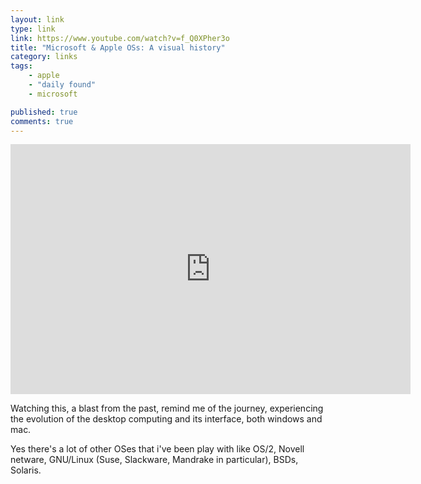 ```yaml
---
layout: link
type: link
link: https://www.youtube.com/watch?v=f_Q0XPher3o
title: "Microsoft & Apple OSs: A visual history"
category: links
tags: 
    - apple
    - "daily found"
    - microsoft

published: true
comments: true
---
```


<iframe width="640" height="400" src="https://www.youtube.com/embed/f_Q0XPher3o" frameborder="0" allow="accelerometer; autoplay; encrypted-media; gyroscope; picture-in-picture" allowfullscreen></iframe>

Watching this, a blast from the past, remind me of the journey, experiencing the evolution of the desktop computing and its interface, both windows and mac.

Yes there's a lot of other OSes that i've been play with like OS/2, Novell netware, GNU/Linux (Suse, Slackware, Mandrake in particular), BSDs, Solaris.